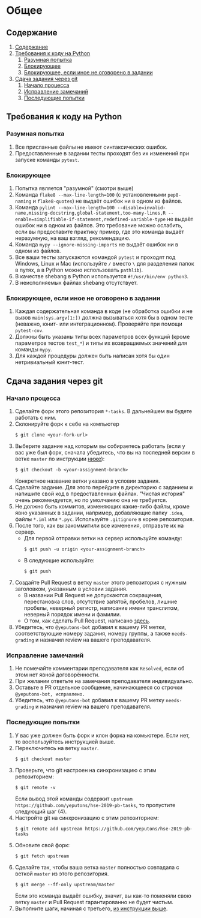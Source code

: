 # Общее
## Содержание
1. [Содержание](#содержание)
1. [Требования к коду на Python](#требования-к-коду-на-python)
    1. [Разумная попытка](#разумная-попытка)
    1. [Блокирующее](#блокирующее)
    1. [Блокирующее, если иное не оговорено в задании](#блокирующее-если-иное-не-оговорено-в-задании)
1. [Сдача задания через git](#сдача-задания-через-git)
    1. [Начало процесса](#начало-процесса)
	1. [Исправление замечаний](#исправление-замечаний)
    1. [Последующие попытки](#последующие-попытки)

## Требования к коду на Python
### Разумная попытка
1. Все присланные файлы не имеют синтаксических ошибок.
1. Предоставленные в задании тесты проходят без их изменений при запуске команды `pytest`.
### Блокирующее
1. Попытка является "разумной" (смотри выше)
1. Команда `flake8 --max-line-length=100` (с установленными `pep8-naming` и `flake8-quotes`) не выдаёт ошибок ни в одном из файлов.
1. Команда `pylint --max-line-length=100 --disable=invalid-name,missing-docstring,global-statement,too-many-lines,R --enable=simplifiable-if-statement,redefined-variable-type` не выдаёт ошибок ни в одном из файлов.
   Это требование можно ослабить, если вы предоставите практику пример, где это команда выдаёт неразумную, на ваш взгляд, рекомендацию.
1. Команда `mypy --ignore-missing-imports` не выдаёт ошибок ни в одном из файлов.
1. Все ваши тесты запускаются командой `pytest` и проходят под Windows, Linux и Mac (используйте `/` вместо `\` для разделения папок в путях, а в Python можно использовать `pathlib`).
1. В качестве shebang в Python используется `#!/usr/bin/env python3`.
1. В неисполняемых файлах shebang отсутствует.

### Блокирующее, если иное не оговорено в задании
1. Каждая содержательная команда в коде (не обработка ошибки и не вызов `main(sys.argv[1:])` должна вызываться
   хотя бы в одном тесте (неважно, юнит- или интеграционном).
   Проверяйте при помощи `pytest-cov`.
1. Должны быть указаны типы всех параметров всех функций (кроме параметров тестов `test_*`) и типы их возвращаемых значений для команды `mypy`.
1. Для каждой процедуры должен быть написан хотя бы один нетривиальный юнит-тест.

## Сдача задания через git
### Начало процесса
1. Сделайте форк этого репозитория `*-tasks`. В дальнейшем вы будете работать с ним.
1. Склонируйте форк к себе на компьютер
    ```
    $ git clone <your-fork-url>
    ```
1. Выберите задание над которым вы собираетесь работать (если у вас уже был форк, сначала убедитесь, что вы на последней версии в ветке `master` по инструкции [ниже](#последующие-попытки)):
    ```
    $ git checkout -b <your-assignment-branch>
    ```
    Конкретное название ветки указано в условии задания.
1. Сделайте задание. Для этого перейдите в директорию с заданием и напишите свой код в предоставленных файлах. "Чистая история" очень рекомендуется, но по умолчанию она не требуется.
1. Не должно быть коммитов, изменяющих какие-либо файлы, кроме явно указанных в задании, например, добавляющие папку `.idea`, файлы `*.iml` или `*.pyc`. Используйте `.gitignore` в корне репозитория.
1. После того, как вы закоммитили все изменения, отправьте их на сервер.
    * Для первой отправки ветки на сервер используйте команду:
      ```
      $ git push -u origin <your-assignment-branch>
      ```
    * В следующие используйте:
      ```
      $ git push
      ```
1. Создайте Pull Request в ветку `master` этого репозитория с нужным заголовком, указанным в условии задания.
    * В названии Pull Request не допускаются сокращения, перестановка слов, отсутствие запятой, пробелов, лишние пробелы,
      неверный регистр, написание имени транслитом, неверный порядок имени и фамилии.
    * О том, как сделать Pull Request, написано [здесь](https://help.github.com/articles/creating-a-pull-request/).
1. Убедитесь, что `@yeputons-bot` добавил к вашему PR метки, соответствующие
   номеру задания, номеру группы, а также `needs-grading` и назначил review
   на вашего преподавателя.

### Исправление замечаний
1. Не помечайте комментарии преподавателя как `Resolved`, если об этом
   нет явной договорённости.
1. При желании ответьте на замечания преподавателя индивидуально.
1. Оставьте в PR отдельное сообщение, начинающееся со строчки
   `@yeputons-bot, исправлено.`
1. Убедитесь, что `@yeputons-bot` добавил к вашему PR метку `needs-grading`
   и назначил review на вашего преподавателя.

### Последующие попытки
1. У вас уже должен быть форк и клон форка на комьютере. Если нет, то воспользуйтесь инструкцией выше.
2. Переключитесь на ветку `master`.
    ```
    $ git checkout master
    ```
3. Проверьте, что git настроен на синхронизацию с этим репозиторием:
    ```
    $ git remote -v
    ```
    Если вывод этой команды содержит `upstream https://github.com/yeputons/hse-2019-pb-tasks`, то пропустите
    следующий шаг (4).
4. Настройте git на синхронизацию с этим репозиторием:
    ```
    $ git remote add upstream https://github.com/yeputons/hse-2019-pb-tasks
    ```
5. Обновите свой форк:
    ```
    $ git fetch upstream
    ```
6. Сделайте так, чтобы ваша ветка `master` полностью совпадала с веткой `master` из этого репозитория.
    ```
    $ git merge --ff-only upstream/master
    ```
    Если это команда выдаёт ошибку, значит, вы как-то поменяли свою ветку `master` и Pull Request гарантированно не будет чистым.
7. Выполните шаги, начиная с третьего, [из инструкции выше](#начало-процесса).
